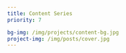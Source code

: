 ```yaml
---
title: Content Series
priority: 7

bg-img: /img/projects/content-bg.jpg
project-img: /img/posts/cover.jpg
---
```

